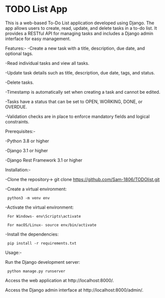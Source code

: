 # TODO List App
This is a web-based To-Do List application developed using Django. The app allows users to create, read, update, and delete tasks in a to-do list. It provides a RESTful API for managing tasks and includes a Django admin interface for easy management.

Features:-
-Create a new task with a title, description, due date, and optional tags.

-Read individual tasks and view all tasks.

-Update task details such as title, description, due date, tags, and status.

-Delete tasks.

-Timestamp is automatically set when creating a task and cannot be edited.

-Tasks have a status that can be set to OPEN, WORKING, DONE, or OVERDUE.

-Validation checks are in place to enforce mandatory fields and logical constraints.


Prerequisites:-

-Python 3.8 or higher

-Django 3.1 or higher

-Django Rest Framework 3.1 or higher


Installation:-

-Clone the repository-> git clone <https://github.com/Sam-1806/TODOlist.git>

-Create a virtual environment:

     python3 -m venv env
     
-Activate the virtual environment:

     For Windows- env\Scripts\activate
     
     For macOS/Linux- source env/bin/activate
     
-Install the dependencies:

     pip install -r requirements.txt
     

Usage:-

Run the Django development server:

     python manage.py runserver
     
     
     
Access the web application at http://localhost:8000/.

Access the Django admin interface at http://localhost:8000/admin/.
